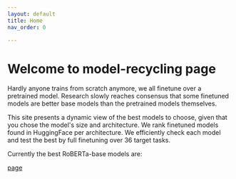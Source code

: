 ```yaml
---
layout: default
title: Home
nav_order: 0

---
```

# Welcome to model-recycling page

Hardly anyone trains from scratch anymore, we all finetune over a pretrained model. 
Research slowly reaches consensus that some finetuned models are better base models than the pretrained models themselves.

This site presents a dynamic view of the best models to choose, given that you chose the model's size and architecture.
We rank finetuned models found in HuggingFace per architecture. We efficiently check each model and test the best by full finetuning over 36 target tasks.</p>

[//]: # (Paper)

[//]: # (<a href="cite.html">Citation</a>)

[//]: # (<a href="https://github.com/IBM/model-recycling">Code</a>)

[//]: # ( <a href="faq.html">FAQ</a>)

[//]: # (</p>)

[//]: # (The <a href="roberta_absolute_scores_table.html">page</a> contains ranking of HF models.</p>)
Currently the best RoBERTa-base models are:

[page](pretrain_scores_table.md)
